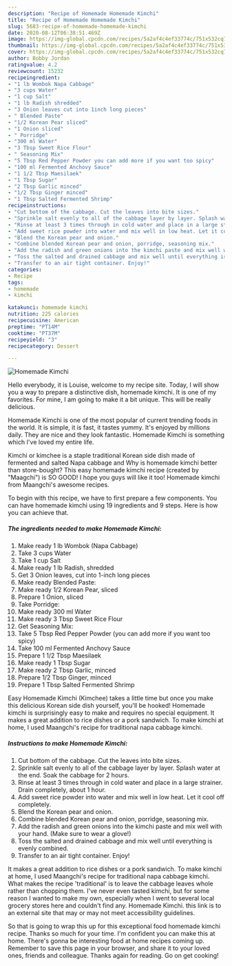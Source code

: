 ```yaml
---
description: "Recipe of Homemade Homemade Kimchi"
title: "Recipe of Homemade Homemade Kimchi"
slug: 5683-recipe-of-homemade-homemade-kimchi
date: 2020-08-12T06:38:51.469Z
image: https://img-global.cpcdn.com/recipes/5a2af4c4ef33774c/751x532cq70/homemade-kimchi-recipe-main-photo.jpg
thumbnail: https://img-global.cpcdn.com/recipes/5a2af4c4ef33774c/751x532cq70/homemade-kimchi-recipe-main-photo.jpg
cover: https://img-global.cpcdn.com/recipes/5a2af4c4ef33774c/751x532cq70/homemade-kimchi-recipe-main-photo.jpg
author: Bobby Jordan
ratingvalue: 4.2
reviewcount: 15232
recipeingredient:
- "1 lb Wombok Napa Cabbage"
- "3 cups Water"
- "1 cup Salt"
- "1 lb Radish shredded"
- "3 Onion leaves cut into 1inch long pieces"
- " Blended Paste"
- "1/2 Korean Pear sliced"
- "1 Onion sliced"
- " Porridge"
- "300 ml Water"
- "3 Tbsp Sweet Rice Flour"
- " Seasoning Mix"
- "5 Tbsp Red Pepper Powder you can add more if you want too spicy"
- "100 ml Fermented Anchovy Sauce"
- "1 1/2 Tbsp Maesilaek"
- "1 Tbsp Sugar"
- "2 Tbsp Garlic minced"
- "1/2 Tbsp Ginger minced"
- "1 Tbsp Salted Fermented Shrimp"
recipeinstructions:
- "Cut bottom of the cabbage. Cut the leaves into bite sizes."
- "Sprinkle salt evenly to all of the cabbage layer by layer. Splash water at the end. Soak the cabbage for 2 hours."
- "Rinse at least 3 times through in cold water and place in a large strainer. Drain completely, about 1 hour."
- "Add sweet rice powder into water and mix well in low heat. Let it cool off completely."
- "Blend the Korean pear and onion."
- "Combine blended Korean pear and onion, porridge, seasoning mix."
- "Add the radish and green onions into the kimchi paste and mix well with your hand. (Make sure to wear a glove!)"
- "Toss the salted and drained cabbage and mix well until everything is evenly combined."
- "Transfer to an air tight container. Enjoy!"
categories:
- Recipe
tags:
- homemade
- kimchi

katakunci: homemade kimchi 
nutrition: 225 calories
recipecuisine: American
preptime: "PT14M"
cooktime: "PT37M"
recipeyield: "3"
recipecategory: Dessert

---
```



![Homemade Kimchi](https://img-global.cpcdn.com/recipes/5a2af4c4ef33774c/751x532cq70/homemade-kimchi-recipe-main-photo.jpg)

Hello everybody, it is Louise, welcome to my recipe site. Today, I will show you a way to prepare a distinctive dish, homemade kimchi. It is one of my favorites. For mine, I am going to make it a bit unique. This will be really delicious.

Homemade Kimchi is one of the most popular of current trending foods in the world. It is simple, it is fast, it tastes yummy. It's enjoyed by millions daily. They are nice and they look fantastic. Homemade Kimchi is something which I've loved my entire life.

Kimchi or kimchee is a staple traditional Korean side dish made of fermented and salted Napa cabbage and Why is homemade kimchi better than store-bought? This easy homemade kimchi recipe (created by &#34;Maagchi&#34;) is SO GOOD! I hope you guys will like it too! Homemade kimchi from Maangchi&#39;s awesome recipes.


To begin with this recipe, we have to first prepare a few components. You can have homemade kimchi using 19 ingredients and 9 steps. Here is how you can achieve that.

<!--inarticleads1-->

##### The ingredients needed to make Homemade Kimchi:

1. Make ready 1 lb Wombok (Napa Cabbage)
1. Take 3 cups Water
1. Take 1 cup Salt
1. Make ready 1 lb Radish, shredded
1. Get 3 Onion leaves, cut into 1-inch long pieces
1. Make ready  Blended Paste:
1. Make ready 1/2 Korean Pear, sliced
1. Prepare 1 Onion, sliced
1. Take  Porridge:
1. Make ready 300 ml Water
1. Make ready 3 Tbsp Sweet Rice Flour
1. Get  Seasoning Mix:
1. Take 5 Tbsp Red Pepper Powder (you can add more if you want too spicy)
1. Take 100 ml Fermented Anchovy Sauce
1. Prepare 1 1/2 Tbsp Maesilaek
1. Make ready 1 Tbsp Sugar
1. Make ready 2 Tbsp Garlic, minced
1. Prepare 1/2 Tbsp Ginger, minced
1. Prepare 1 Tbsp Salted Fermented Shrimp


Easy Homemade Kimchi (Kimchee) takes a little time but once you make this delicious Korean side dish yourself, you&#39;ll be hooked! Homemade kimchi is surprisingly easy to make and requires no special equipment. It makes a great addition to rice dishes or a pork sandwich. To make kimchi at home, I used Maangchi&#39;s recipe for traditional napa cabbage kimchi. 

<!--inarticleads2-->

##### Instructions to make Homemade Kimchi:

1. Cut bottom of the cabbage. Cut the leaves into bite sizes.
1. Sprinkle salt evenly to all of the cabbage layer by layer. Splash water at the end. Soak the cabbage for 2 hours.
1. Rinse at least 3 times through in cold water and place in a large strainer. Drain completely, about 1 hour.
1. Add sweet rice powder into water and mix well in low heat. Let it cool off completely.
1. Blend the Korean pear and onion.
1. Combine blended Korean pear and onion, porridge, seasoning mix.
1. Add the radish and green onions into the kimchi paste and mix well with your hand. (Make sure to wear a glove!)
1. Toss the salted and drained cabbage and mix well until everything is evenly combined.
1. Transfer to an air tight container. Enjoy!


It makes a great addition to rice dishes or a pork sandwich. To make kimchi at home, I used Maangchi&#39;s recipe for traditional napa cabbage kimchi. What makes the recipe &#39;traditional&#39; is to leave the cabbage leaves whole rather than chopping them. I&#39;ve never even tasted kimchi, but for some reason I wanted to make my own, especially when I went to several local grocery stores here and couldn&#39;t find any. Homemade Kimchi. this link is to an external site that may or may not meet accessibility guidelines. 

So that is going to wrap this up for this exceptional food homemade kimchi recipe. Thanks so much for your time. I'm confident you can make this at home. There's gonna be interesting food at home recipes coming up. Remember to save this page in your browser, and share it to your loved ones, friends and colleague. Thanks again for reading. Go on get cooking!
